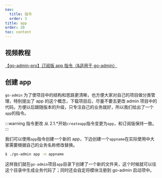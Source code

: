 ```yaml
---
nav:
  title: 指令
  order: 3
title: app
order: 20
toc: content
---
```


## 视频教程

[【go-admin-pro】订阅版 app 指令（&适用于 go-admin）](https://www.bilibili.com/video/BV1Wa411o7Zr?spm_id_from=333.999.0.0)

## 创建 app

`go-admin` 为了使项目中的结构和思路更清晰，也方便大家对自己的项目做分类管理，特别提出了 app 的这个概念，下载项目后，尽量不要去更改 admin 项目中的代码，方便以后跟随版本的升级，只专注自己的业务就好，所以我们给出了一个`app`的指令。

:::warning 指令更改
从 2.1.\*开始`createapp`指令变更为`app`，和订阅版保持一致。
:::

我们可以使用`app`指令创建一个新的 app，下边创建一个`appname`在实际使用中大家需要根据自己的业务名称修改替换。

```sh
$ ./go-admin app -n appname
```

这样我们就在`go-admin`项目`app`目录下创建了一个新的文件夹，这个时候就可以往这个目录中生成业务代码了；同时还会自定将模块注册到 go-admin 启动项中。
